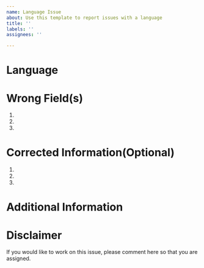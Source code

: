 ```yaml
---
name: Language Issue
about: Use this template to report issues with a language
title: ''
labels: ''
assignees: ''

---
```


# Language

<!-- Write out what the language is here -->

# Wrong Field(s)
1.
1.
1.
<!-- Write out the fields that are wrong here if there are multiple please indicate.-->
# Corrected Information(Optional)
1. 
1. 
1. 

<!--Optionally, write out what the correct info should be here, if there are multiple please indicate-->
# Additional Information
<!--Optionally, add any additional information you have here-->
# Disclaimer
If you would like to work on this issue, please comment here so that you are assigned.

